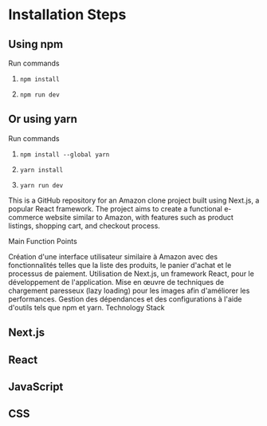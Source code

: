# Installation Steps



## Using npm

Run commands

1) ```npm install```


2) ```npm run dev```


## Or using yarn

Run commands 

1) ```npm install --global yarn```

2) ```yarn install```

3) ```yarn run dev```


This is a GitHub repository for an Amazon clone project built using Next.js, a popular React framework. The project aims to create a functional e-commerce website similar to Amazon, with features such as product listings, shopping cart, and checkout process.

Main Function Points

Création d'une interface utilisateur similaire à Amazon avec des fonctionnalités telles que la liste des produits, le panier d'achat et le processus de paiement.
Utilisation de Next.js, un framework React, pour le développement de l'application.
Mise en œuvre de techniques de chargement paresseux (lazy loading) pour les images afin d'améliorer les performances.
Gestion des dépendances et des configurations à l'aide d'outils tels que npm et yarn.
Technology Stack
## Next.js
## React
## JavaScript
## CSS
